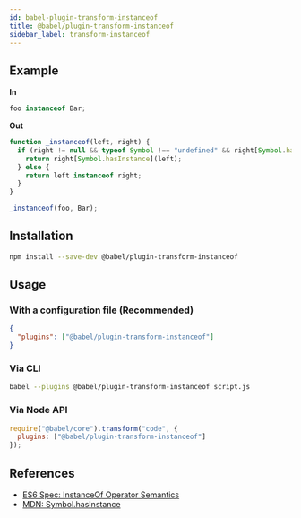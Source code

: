 ```yaml
---
id: babel-plugin-transform-instanceof
title: @babel/plugin-transform-instanceof
sidebar_label: transform-instanceof
---
```


## Example

**In**

```javascript
foo instanceof Bar;
```

**Out**

```javascript
function _instanceof(left, right) {
  if (right != null && typeof Symbol !== "undefined" && right[Symbol.hasInstance]) {
    return right[Symbol.hasInstance](left);
  } else {
    return left instanceof right;
  }
}

_instanceof(foo, Bar);
```

## Installation

```sh
npm install --save-dev @babel/plugin-transform-instanceof
```

## Usage

### With a configuration file (Recommended)

```json
{
  "plugins": ["@babel/plugin-transform-instanceof"]
}
```

### Via CLI

```sh
babel --plugins @babel/plugin-transform-instanceof script.js
```

### Via Node API

```javascript
require("@babel/core").transform("code", {
  plugins: ["@babel/plugin-transform-instanceof"]
});
```

## References

* [ES6 Spec: InstanceOf Operator Semantics](https://www.ecma-international.org/ecma-262/6.0/#sec-instanceofoperator)
* [MDN: Symbol.hasInstance](https://developer.mozilla.org/en-US/docs/Web/JavaScript/Reference/Global_Objects/Symbol/hasInstance)

